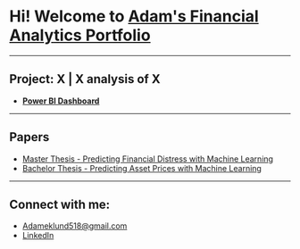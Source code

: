 # Hi! Welcome to [Adam's Financial Analytics Portfolio](https://www.linkedin.com/in/adam-eklund-4737a8163/)  

---

## Project: X | X analysis of X

- **[Power BI Dashboard](https://github.com/EklundAdam/Portfolio)**

---

## Papers

- [Master Thesis - Predicting Financial Distress with Machine Learning](https://github.com/Eklundadam/Portfolio.github.io/blob/main//Master%20Thesis%20-%20Predicting%20Financial%20Distress.pdf)
- [Bachelor Thesis - Predicting Asset Prices with Machine Learning](https://github.com/Eklundadam/Portfolio.github.io/blob/main/Bachelor%20Thesis%20-%20Predicting%20Asset%20Prices.pdf)

---

## Connect with me:

- [Adameklund518@gmail.com](mailto:Adameklund518@gmail.com)
- [LinkedIn](https://www.linkedin.com/in/adam-eklund-4737a8163/)
